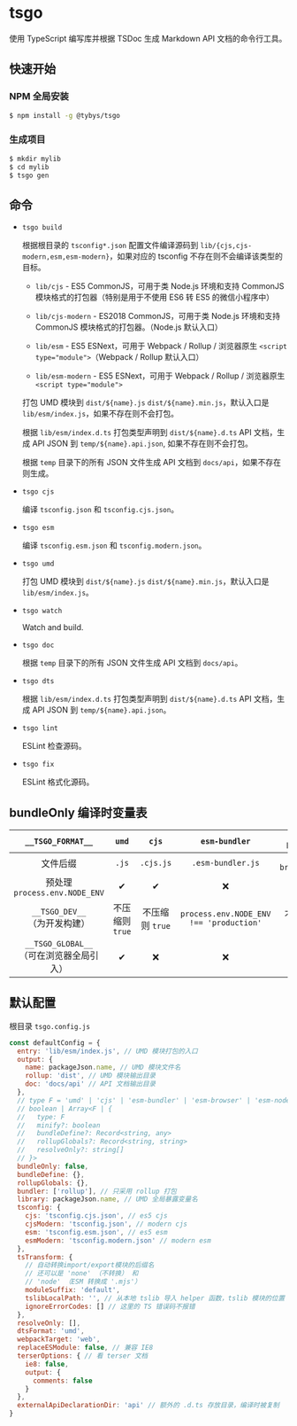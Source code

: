 # tsgo

使用 TypeScript 编写库并根据 TSDoc 生成 Markdown API 文档的命令行工具。

## 快速开始

### NPM 全局安装

``` bash
$ npm install -g @tybys/tsgo
```

### 生成项目

``` bash
$ mkdir mylib
$ cd mylib
$ tsgo gen
```

## 命令

* `tsgo build`

    根据根目录的 `tsconfig*.json` 配置文件编译源码到 `lib/{cjs,cjs-modern,esm,esm-modern}`，如果对应的 tsconfig 不存在则不会编译该类型的目标。

    * `lib/cjs` - ES5 CommonJS，可用于类 Node.js 环境和支持 CommonJS 模块格式的打包器（特别是用于不使用 ES6 转 ES5 的微信小程序中）

    * `lib/cjs-modern` - ES2018 CommonJS，可用于类 Node.js 环境和支持 CommonJS 模块格式的打包器。（Node.js 默认入口）

    * `lib/esm` - ES5 ESNext，可用于 Webpack / Rollup / 浏览器原生 `<script type="module">`（Webpack / Rollup 默认入口）

    * `lib/esm-modern` - ES5 ESNext，可用于 Webpack / Rollup / 浏览器原生 `<script type="module">`

    打包 UMD 模块到 `dist/${name}.js` `dist/${name}.min.js`，默认入口是 `lib/esm/index.js`，如果不存在则不会打包。

    根据 `lib/esm/index.d.ts` 打包类型声明到 `dist/${name}.d.ts` API 文档，生成 API JSON 到 `temp/${name}.api.json`, 如果不存在则不会打包。

    根据 `temp` 目录下的所有 JSON 文件生成 API 文档到 `docs/api`，如果不存在则生成。

* `tsgo cjs`

    编译 `tsconfig.json` 和 `tsconfig.cjs.json`。

* `tsgo esm`

    编译 `tsconfig.esm.json` 和 `tsconfig.modern.json`。

* `tsgo umd`

    打包 UMD 模块到 `dist/${name}.js` `dist/${name}.min.js`，默认入口是 `lib/esm/index.js`。

* `tsgo watch`

    Watch and build.

* `tsgo doc`

    根据 `temp` 目录下的所有 JSON 文件生成 API 文档到 `docs/api`。

* `tsgo dts`

    根据 `lib/esm/index.d.ts` 打包类型声明到 `dist/${name}.d.ts` API 文档，生成 API JSON 到 `temp/${name}.api.json`。

* `tsgo lint`

    ESLint 检查源码。

* `tsgo fix`

    ESLint 格式化源码。

## bundleOnly 编译时变量表

| `__TSGO_FORMAT__` | `umd` | `cjs` | `esm-bundler` | `esm-browser` | `esm-node` | `iife` |
| :-----: | :----: | :----: | :----: | :----: | :----: | :----: |
| 文件后缀 | `.js` | `.cjs.js` | `.esm-bundler.js` | `.esm-browser.js` | `.mjs` | `.global.js` |
| 预处理 `process.env.NODE_ENV` | ✔ | ✔ | ❌ | ✔ | ❌ | ✔ |
| `__TSGO_DEV__` <br/>（为开发构建） | 不压缩则 `true` | 不压缩则 `true` | `process.env.NODE_ENV !== 'production'` | 不压缩则 `true` | `process.env.NODE_ENV !== 'production'` | 不压缩则 `true` |
| `__TSGO_GLOBAL__` <br/>（可在浏览器全局引入） | ✔ | ❌ | ❌ |❌ | ❌ | ✔ |

## 默认配置

根目录 `tsgo.config.js`

``` js
const defaultConfig = {
  entry: 'lib/esm/index.js', // UMD 模块打包的入口
  output: {
    name: packageJson.name, // UMD 模块文件名
    rollup: 'dist', // UMD 模块输出目录
    doc: 'docs/api' // API 文档输出目录
  },
  // type F = 'umd' | 'cjs' | 'esm-bundler' | 'esm-browser' | 'esm-node' | 'iife'
  // boolean | Array<F | {
  //   type: F
  //   minify?: boolean
  //   bundleDefine?: Record<string, any>
  //   rollupGlobals?: Record<string, string>
  //   resolveOnly?: string[]
  // }>
  bundleOnly: false,
  bundleDefine: {},
  rollupGlobals: {},
  bundler: ['rollup'], // 只采用 rollup 打包
  library: packageJson.name, // UMD 全局暴露变量名
  tsconfig: {
    cjs: 'tsconfig.cjs.json', // es5 cjs
    cjsModern: 'tsconfig.json', // modern cjs
    esm: 'tsconfig.esm.json', // es5 esm
    esmModern: 'tsconfig.modern.json' // modern esm
  },
  tsTransform: {
    // 自动转换import/export模块的后缀名
    // 还可以是 'none' （不转换） 和
    // 'node' （ESM 转换成 '.mjs'）
    moduleSuffix: 'default',
    tslibLocalPath: '', // 从本地 tslib 导入 helper 函数，tslib 模块的位置
    ignoreErrorCodes: [] // 这里的 TS 错误码不报错
  },
  resolveOnly: [],
  dtsFormat: 'umd',
  webpackTarget: 'web',
  replaceESModule: false, // 兼容 IE8
  terserOptions: { // 看 terser 文档
    ie8: false,
    output: {
      comments: false
    }
  },
  externalApiDeclarationDir: 'api' // 额外的 .d.ts 存放目录，编译时被复制 
}
```
